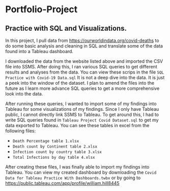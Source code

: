 # Portfolio-Project
## Practice with SQL and Visualizations.
In this project, I pull data from https://ourworldindata.org/covid-deaths to do some basic analysis and cleaning in SQL and translate some of the data found into a Tableau dashboard.

I downloaded the data from the website listed above and imported the CSV file into SSMS. After doing this, I ran various SQL queries to get different results and analyses from the data. You can view these scrips in the file `SQL Practice with Covid-19 Data.sql` It is not a deep dive into the data. It is just a peek into the window of the dataset. I plan to amend the files into the future as I learn more advance SQL queries to get a more comprehensive look into the data.

After running these queries, I wanted to import some of my findings into Tableau for some visualizations of my findings. Since I only have Tableau public, I cannot directly link SSMS to Tableau. To get around this, I had to write SQL queries found in `Tableau Project Covid Dataset.sql` to get my data exported to Tableau. You can see these tables in excel from the following files:

* `Death Percentage table 1.xlsx`
* `Death count by Continent table 2.xlsx`
* `Infection count by country table 3.xlsx`
* `Total Infections by day table 4.xlsx`

After creating these files, I was finally able to import my findings into Tableau. You can view my created dashboard by downloading the `Covid Data for Tableau Practice With Dashboards.twbx` or by going to https://public.tableau.com/app/profile/william.hill8445
